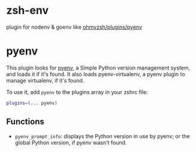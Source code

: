 # zsh-env
plugin for nodenv &amp; goenv like [ohmyzsh/plugins/pyenv](https://github.com/ohmyzsh/ohmyzsh/tree/master/plugins/pyenv)


# pyenv 

This plugin looks for [pyenv](https://github.com/pyenv/pyenv), a Simple Python version
management system, and loads it if it's found. It also loads pyenv-virtualenv, a pyenv
plugin to manage virtualenv, if it's found.

To use it, add `pyenv` to the plugins array in your zshrc file:

```zsh
plugins=(... pyenv)
```

## Functions

- `pyenv_prompt_info`: displays the Python version in use by pyenv; or the global Python
  version, if pyenv wasn't found.
